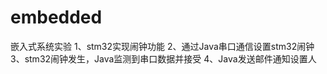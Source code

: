 # embedded
 嵌入式系统实验
 1、stm32实现闹钟功能 
 2、通过Java串口通信设置stm32闹钟 
 3、stm32闹钟发生，Java监测到串口数据并接受 
 4、Java发送邮件通知设置人 


